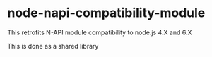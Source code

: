 # node-napi-compatibility-module
This retrofits N-API module compatibility to node.js 4.X and 6.X

This is done as a shared library
